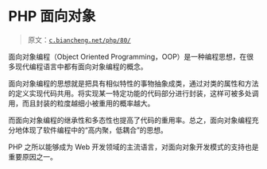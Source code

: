 # PHP 面向对象

> 原文：[`c.biancheng.net/php/80/`](http://c.biancheng.net/php/80/)

面向对象编程（Object Oriented Programming，OOP）是一种编程思想，在很多现代编程语言中都有面向对象编程的概念。

面向对象编程的思想就是把具有相似特性的事物抽象成类，通过对类的属性和方法的定义实现代码共用。将实现某一特定功能的代码部分进行封装，这样可被多处调用，而且封装的粒度越细小被重用的概率越大。

而面向对象编程的继承性和多态性也提高了代码的重用率。总之，面向对象编程充分地体现了软件编程中的“高内聚，低耦合”的思想。

PHP 之所以能够成为 Web 开发领域的主流语言，对面向对象开发模式的支持也是重要原因之一。